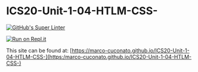 # ICS20-Unit-1-04-HTLM-CSS-

[![GitHub's Super Linter](https://github.com/marco-cuconato/ICS20-Unit-1-04-HTLM-CSS-/workflows/GitHub's%20Super%20Linter/badge.svg)](https://github.com/marco-cuconato/ICS20-Unit-1-04-HTLM-CSS-/actions)

[![Run on Repl.it](https://repl.it/badge/github/marco-cuconato/ICS20-Unit-1-04-HTLM-CSS-)](https://repl.it/github/marco-cuconato/ICS20-Unit-1-04-HTLM-CSS-/)

This site can be found at: [https://marco-cuconato.github.io/ICS20-Unit-1-04-HTLM-CSS-](https:/marco-cuconato.github.io/ICS20-Unit-1-04-HTLM-CSS-)
